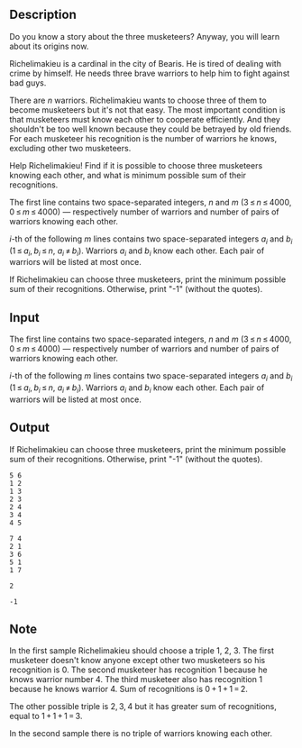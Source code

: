 ## Description

<div><p>Do you know a story about the three musketeers? Anyway, you will learn about its origins now.</p><p>Richelimakieu is a cardinal in the city of Bearis. He is tired of dealing with crime by himself. He needs three brave warriors to help him to fight against bad guys.</p><p>There are <span class="tex-span"><i>n</i></span> warriors. Richelimakieu wants to choose three of them to become musketeers but it's not that easy. The most important condition is that musketeers must know each other to cooperate efficiently. And they shouldn't be too well known because they could be betrayed by old friends. For each musketeer his <span class="tex-font-style-it">recognition</span> is the number of warriors he knows, excluding other two musketeers.</p><p>Help Richelimakieu! Find if it is possible to choose three musketeers knowing each other, and what is minimum possible sum of their recognitions.</p></div><div class="input-specification"><p>The first line contains two space-separated integers, <span class="tex-span"><i>n</i></span> and <span class="tex-span"><i>m</i></span> (<span class="tex-span">3 ≤ <i>n</i> ≤ 4000</span>, <span class="tex-span">0 ≤ <i>m</i> ≤ 4000</span>) — respectively number of warriors and number of pairs of warriors knowing each other.</p><p><span class="tex-span"><i>i</i></span>-th of the following <span class="tex-span"><i>m</i></span> lines contains two space-separated integers <span class="tex-span"><i>a</i><sub class="lower-index"><i>i</i></sub></span> and <span class="tex-span"><i>b</i><sub class="lower-index"><i>i</i></sub></span> (<span class="tex-span">1 ≤ <i>a</i><sub class="lower-index"><i>i</i></sub>, <i>b</i><sub class="lower-index"><i>i</i></sub> ≤ <i>n</i></span>, <span class="tex-span"><i>a</i><sub class="lower-index"><i>i</i></sub> ≠ <i>b</i><sub class="lower-index"><i>i</i></sub></span>). Warriors <span class="tex-span"><i>a</i><sub class="lower-index"><i>i</i></sub></span> and <span class="tex-span"><i>b</i><sub class="lower-index"><i>i</i></sub></span> know each other. Each pair of warriors will be listed at most once.</p></div><div class="output-specification"><p>If Richelimakieu can choose three musketeers, print the minimum possible sum of their recognitions. Otherwise, print "<span class="tex-font-style-tt">-1</span>" (without the quotes).</p></div>

## Input

<p>The first line contains two space-separated integers, <span class="tex-span"><i>n</i></span> and <span class="tex-span"><i>m</i></span> (<span class="tex-span">3 ≤ <i>n</i> ≤ 4000</span>, <span class="tex-span">0 ≤ <i>m</i> ≤ 4000</span>) — respectively number of warriors and number of pairs of warriors knowing each other.</p><p><span class="tex-span"><i>i</i></span>-th of the following <span class="tex-span"><i>m</i></span> lines contains two space-separated integers <span class="tex-span"><i>a</i><sub class="lower-index"><i>i</i></sub></span> and <span class="tex-span"><i>b</i><sub class="lower-index"><i>i</i></sub></span> (<span class="tex-span">1 ≤ <i>a</i><sub class="lower-index"><i>i</i></sub>, <i>b</i><sub class="lower-index"><i>i</i></sub> ≤ <i>n</i></span>, <span class="tex-span"><i>a</i><sub class="lower-index"><i>i</i></sub> ≠ <i>b</i><sub class="lower-index"><i>i</i></sub></span>). Warriors <span class="tex-span"><i>a</i><sub class="lower-index"><i>i</i></sub></span> and <span class="tex-span"><i>b</i><sub class="lower-index"><i>i</i></sub></span> know each other. Each pair of warriors will be listed at most once.</p>

## Output

<p>If Richelimakieu can choose three musketeers, print the minimum possible sum of their recognitions. Otherwise, print "<span class="tex-font-style-tt">-1</span>" (without the quotes).</p>





```input1
5 6
1 2
1 3
2 3
2 4
3 4
4 5

```




```input2
7 4
2 1
3 6
5 1
1 7

```




```output1
2

```




```output2
-1

```



## Note

<p>In the first sample Richelimakieu should choose a triple <span class="tex-span">1</span>, <span class="tex-span">2</span>, <span class="tex-span">3</span>. The first musketeer doesn't know anyone except other two musketeers so his recognition is <span class="tex-span">0</span>. The second musketeer has recognition <span class="tex-span">1</span> because he knows warrior number <span class="tex-span">4</span>. The third musketeer also has recognition <span class="tex-span">1</span> because he knows warrior <span class="tex-span">4</span>. Sum of recognitions is <span class="tex-span">0 + 1 + 1 = 2</span>.</p><p>The other possible triple is <span class="tex-span">2, 3, 4</span> but it has greater sum of recognitions, equal to <span class="tex-span">1 + 1 + 1 = 3</span>.</p><p>In the second sample there is no triple of warriors knowing each other.</p>
